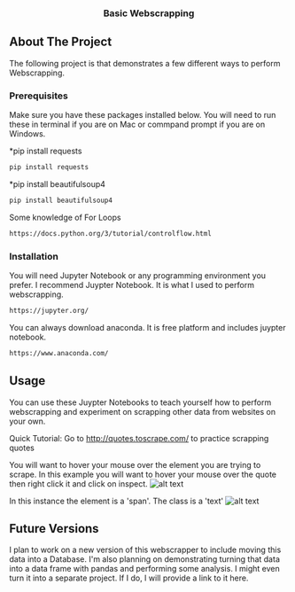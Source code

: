   <h3 align="center">Basic Webscrapping</h3> 
  
  <!-- ABOUT THE PROJECT -->
## About The Project
The following project is that demonstrates a few different ways to perform Webscrapping.

### Prerequisites

Make sure you have these packages installed below. You will need to run these in terminal if you are on Mac or commpand prompt if you are on Windows.

*pip install requests
```sh
pip install requests
```

*pip install beautifulsoup4
```sh
pip install beautifulsoup4
```

Some knowledge of For Loops
```sh
https://docs.python.org/3/tutorial/controlflow.html
```

### Installation
You will need Jupyter Notebook or any programming environment you prefer. I recommend Juypter Notebook. It is what I used to perform webscrapping.
```sh
https://jupyter.org/
```
You can always download anaconda. It is free platform and includes juypter notebook.

```sh
https://www.anaconda.com/
```

<!-- USAGE EXAMPLES -->
## Usage
You can use these Juypter Notebooks to teach yourself how to perform webscrapping and experiment on scrapping other data from websites on your own.

Quick Tutorial:
Go to http://quotes.toscrape.com/ to practice scrapping quotes

You will want to hover your mouse over the element you are trying to scrape. In this example you will want to hover your mouse over the quote then right click it and click on inspect.
![alt text](https://github.com/VictorLuusf/Webscrapping/blob/main/Images/Inspecting%20the%20HTML%20Code.png)

In this instance the element is a 'span'. The class is a 'text'
![alt text](https://github.com/VictorLuusf/Webscrapping/blob/main/Images/Finding%20Your%20Quotes.png)


## Future Versions
I plan to work on a new version of this webscrapper to include moving this data into a Database. I'm also planning on demonstrating turning that data into a data frame with pandas and performing some analysis. I might even turn it into a separate project. If I do, I will provide a link to it here.

